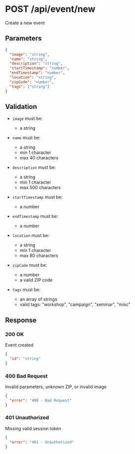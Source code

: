 # POST /api/event/new

Create a new event

## Parameters

```json
{
  "image": "string",
  "name": "string",
  "description": "string",
  "startTimestamp": "number",
  "endTimestamp": "number",
  "location": "string",
  "zipCode": "number",
  "tags": ["string"]
}
```

## Validation

- `image` must be:

  - a string

- `name` must be:

  - a string
  - min 1 character
  - max 40 characters

- `description` must be:

  - a string
  - min 1 character
  - max 500 characters

- `startTimestamp` must be:

  - a number

- `endTimestamp` must be:

  - a number

- `location` must be:

  - a string
  - min 1 character
  - max 80 characters

- `zipCode` must be:

  - a number
  - a valid ZIP code

- `tags` must be:

  - an array of strings
  - valid tags: "workshop", "campaign", "seminar", "misc"

## Response

### 200 OK

Event created

```json
{
  "id": "string"
}
```

### 400 Bad Request

Invalid parameters, unknown ZIP, or invalid image

```json
{
  "error": "400 - Bad Request"
}
```

### 401 Unauthorized

Missing valid session token

```json
{
  "error": "401 - Unauthorized"
}
```
